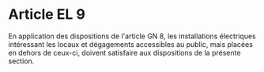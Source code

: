# Article EL 9

En application des dispositions de l'article GN 8, les installations électriques intéressant les locaux et dégagements accessibles au public, mais placées en dehors de ceux-ci, doivent satisfaire aux dispositions de la présente section.
